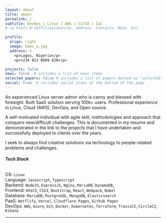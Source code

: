 ```yaml
---
layout: about
title: about
permalink: /
subtitle: DevOps | Linux | AWS | CI/CD | IaC
# <a href='#'>Affiliations</a>. Address. Contacts. Moto. Etc.

profile:
  align: right
  image: bams_a.jpg
  address: >
    <p>Lagos, Nigeria</p>
    <p>+234 813 0609 628</p>

projects: false
news: false  # includes a list of news items
selected_papers: false # includes a list of papers marked as "selected={true}"
social: true  # includes social icons at the bottom of the page
---
```


An experienced Linux server admin who is canny and blessed with foresight. Built SaaS solution serving 100k+ users. Professional experience in Linux, Cloud (AWS), DevOps, and Open source.

A self-motivated individual with agile skill, methodologies and approach that conquers new/difficult challenges. This is documented in my resume and demonstrated in the link to the projects that I have undertaken and successfully deployed to clients over the years. 

I seek to always find creative solutions via technology to people-related problems and challenges.

###### **Tech Stack**
OS: `Linux`  
Language: `Javascript`, `Typescript`  
Backend: `NodeJS`, `ExpressJS`, `Nginx`, `MariaDB`, `DynamoDB`,  
Frontend: `Html5`, `CSS3`, `Bootstrap`, `React`, `Webpack`, `Babel`  
Database: `MariaDB`, `PostgreSQL`, `MongoDB`, `Elasticsearch`  
PaaS: `Netflify`, `Vercel`, `Cloudflare Pages`, `Github Pages`  
DevOps: `AWS`, `Azure`, `Git`, `Docker`, `Kubernetes`, `Terraform`, `TravisCI`, `CircleCI`, `Kibana`  

<hr>
